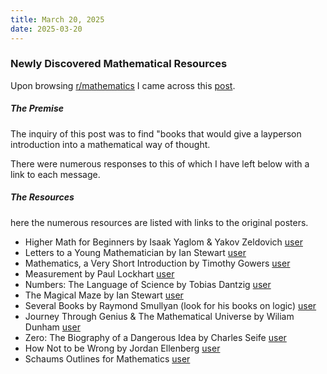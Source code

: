 ```yaml
---
title: March 20, 2025
date: 2025-03-20
---
```


### Newly Discovered Mathematical Resources
Upon browsing [r/mathematics](https://www.reddit.com/r/mathematics/) I came across this 
[post](https://www.reddit.com/r/mathematics/comments/1jfhn6f/hi_looking_for_mathematics_books_that_can_be/). 

##### The Premise
The inquiry of this post was to find "books that would give a layperson introduction into a mathematical way of thought. 

There were numerous responses to this of which I have left below with a link to each message.

##### The Resources
here the numerous resources are listed with links to the original posters.

- Higher Math for Beginners by Isaak Yaglom & Yakov Zeldovich [user](https://www.reddit.com/r/mathematics/comments/1jfhn6f/comment/mir1mr2/?utm_source=share&utm_medium=web3x&utm_name=web3xcss&utm_term=1&utm_content=share_button)
- Letters to a Young Mathematician by Ian Stewart [user](https://www.reddit.com/r/mathematics/comments/1jfhn6f/comment/mir32ni/?utm_source=share&utm_medium=web3x&utm_name=web3xcss&utm_term=1&utm_content=share_button)
- Mathematics, a Very Short Introduction by Timothy Gowers [user](https://www.reddit.com/r/mathematics/comments/1jfhn6f/comment/mir32ni/?utm_source=share&utm_medium=web3x&utm_name=web3xcss&utm_term=1&utm_content=share_button)
- Measurement by Paul Lockhart [user](https://www.reddit.com/r/mathematics/comments/1jfhn6f/comment/mirekw6/?utm_source=share&utm_medium=web3x&utm_name=web3xcss&utm_term=1&utm_content=share_button)
- Numbers: The Language of Science by Tobias Dantzig [user](https://www.reddit.com/r/mathematics/comments/1jfhn6f/comment/misby1r/?utm_source=share&utm_medium=web3x&utm_name=web3xcss&utm_term=1&utm_content=share_button)
- The Magical Maze by Ian Stewart [user](https://www.reddit.com/r/mathematics/comments/1jfhn6f/comment/mirj68x/?utm_source=share&utm_medium=web3x&utm_name=web3xcss&utm_term=1&utm_content=share_button)
- Several Books by Raymond Smullyan (look for his books on logic) [user](https://www.reddit.com/r/mathematics/comments/1jfhn6f/comment/mirj68x/?utm_source=share&utm_medium=web3x&utm_name=web3xcss&utm_term=1&utm_content=share_button)
- Journey Through Genius & The Mathematical Universe by Wiliam Dunham [user](https://www.reddit.com/r/mathematics/comments/1jfhn6f/comment/mirj68x/?utm_source=share&utm_medium=web3x&utm_name=web3xcss&utm_term=1&utm_content=share_button)
- Zero: The Biography of a Dangerous Idea by Charles Seife [user](https://www.reddit.com/r/mathematics/comments/1jfhn6f/comment/misby1r/?utm_source=share&utm_medium=web3x&utm_name=web3xcss&utm_term=1&utm_content=share_button)
- How Not to be Wrong by Jordan Ellenberg [user](https://www.reddit.com/r/mathematics/comments/1jfhn6f/comment/misewb8/?utm_source=share&utm_medium=web3x&utm_name=web3xcss&utm_term=1&utm_content=share_button)
- Schaums Outlines for Mathematics [user](https://www.reddit.com/r/mathematics/comments/1jfhn6f/comment/miu9tap/?utm_source=share&utm_medium=web3x&utm_name=web3xcss&utm_term=1&utm_content=share_button)

